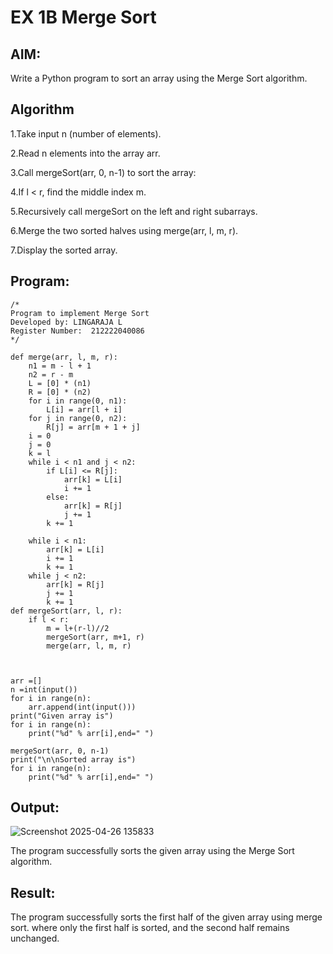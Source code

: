 # EX 1B Merge Sort
## AIM:
Write a Python program to sort an array using the Merge Sort algorithm.

## Algorithm
1.Take input n (number of elements).

2.Read n elements into the array arr.

3.Call mergeSort(arr, 0, n-1) to sort the array:

4.If l < r, find the middle index m.

5.Recursively call mergeSort on the left and right subarrays.

6.Merge the two sorted halves using merge(arr, l, m, r).

7.Display the sorted array.

## Program:
```
/*
Program to implement Merge Sort
Developed by: LINGARAJA L
Register Number:  212222040086
*/
```
```
def merge(arr, l, m, r):
    n1 = m - l + 1
    n2 = r - m
    L = [0] * (n1)
    R = [0] * (n2)
    for i in range(0, n1):
        L[i] = arr[l + i]
    for j in range(0, n2):
        R[j] = arr[m + 1 + j]
    i = 0     
    j = 0     
    k = l     
    while i < n1 and j < n2:
        if L[i] <= R[j]:
            arr[k] = L[i]
            i += 1
        else:
            arr[k] = R[j]
            j += 1
        k += 1
 
    while i < n1:
        arr[k] = L[i]
        i += 1
        k += 1
    while j < n2:
        arr[k] = R[j]
        j += 1
        k += 1
def mergeSort(arr, l, r):
    if l < r:
        m = l+(r-l)//2
        mergeSort(arr, m+1, r)
        merge(arr, l, m, r)
 
 

arr =[]               
n =int(input())
for i in range(n):
    arr.append(int(input()))
print("Given array is")
for i in range(n):
    print("%d" % arr[i],end=" ")
 
mergeSort(arr, 0, n-1)
print("\n\nSorted array is")
for i in range(n):
    print("%d" % arr[i],end=" ")

```

## Output:
![Screenshot 2025-04-26 135833](https://github.com/user-attachments/assets/899b6c11-857c-4926-be8c-f83fbad08f4f)


The program successfully sorts the given array using the Merge Sort algorithm.

## Result:
The program successfully sorts the first half of the given array using merge sort. where only the first half is sorted, and the second half remains unchanged.
